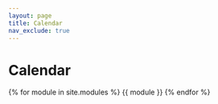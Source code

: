 ```yaml
---
layout: page
title: Calendar
nav_exclude: true
---
```


# Calendar

{% for module in site.modules %}
{{ module }}
{% endfor %}
